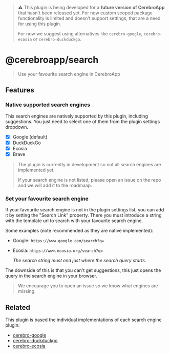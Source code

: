 > ⚠️ This plugin is being developed for a **future version of CerebroApp** that hasn't been released yet.
> For now custom scoped package functionality is limited and doesn't support settings, that are a need for using this plugin.
>
> For now we suggest using alternatives like `cerebro-google`, `cerebro-ecosia` or `cerebro-duckduckgo`.

# @cerebroapp/search

> Use your favourite search engine in CerebroApp

## Features

### Native supported search engines

This search engines are natively supported by this plugin, including suggestions.
You just need to select one of them from the plugin settings dropdown.

- [x] Google (default)
- [x] DuckDuckGo
- [x] Ecosia
- [x] Brave

> The plugin is currently in development so not all search engines are implemented yet.
>
> If your search engine is not listed, please open an issue on the repo and we will add it to the roadmaap.

### Set your favourite search engine

If your favourite search engine is not in the plugin settings list, you can add it by setting the "Search Link" property.
There you must introduce a string with the template url to search with your favourite search engine.

Some examples (note recommended as they are native implemented):

- Google: `https://www.google.com/search?q=`
- Ecosia: `https://www.ecosia.org/search?q=`

    _The search string must end just where the search query starts._

The downside of this is that you can't get suggestions, this just opens the query in the search engine in your browser.
> We encourage you to open an issue so we know what engines are missing.

## Related

This plugin is based the individual implementations of each search engine plugin:

- [cerebro-google](https://github.com/cerebroapp/cerebro-google)
- [cerebro-duckduckgo](https://github.com/cerebroapp/cerebro-duck-duck-go)
- [cerebro-ecosia](https://github.com/dubisdev/cerebro-ecosia)

